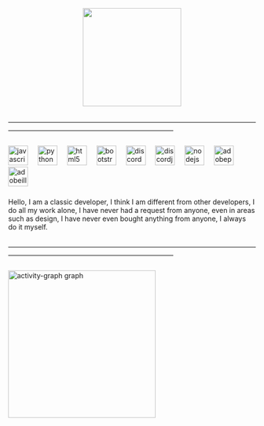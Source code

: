<div align="center">
  <img height="200" src="https://cdn.discordapp.com/attachments/926413196561113098/1281277322841817218/Baslksz-3.png?ex=66db21fe&is=66d9d07e&hm=9c574cfb7c49d68fa6d4a59fbdf5f2ff6e04a032fd73af4d1914da0aa113db3e&"  />
</div>

###

<p align="left">————————————————————————————————————————————————————————————</p>

###

<div align="left">
  <img src="https://cdn.jsdelivr.net/gh/devicons/devicon/icons/javascript/javascript-original.svg" height="40" alt="javascript logo"  />
  <img width="12" />
  <img src="https://cdn.jsdelivr.net/gh/devicons/devicon/icons/python/python-original.svg" height="40" alt="python logo"  />
  <img width="12" />
  <img src="https://cdn.jsdelivr.net/gh/devicons/devicon/icons/html5/html5-original.svg" height="40" alt="html5 logo"  />
  <img width="12" />
  <img src="https://cdn.jsdelivr.net/gh/devicons/devicon/icons/bootstrap/bootstrap-original.svg" height="40" alt="bootstrap logo"  />
  <img width="12" />
  <img src="https://skillicons.dev/icons?i=discord" height="40" alt="discord logo"  />
  <img width="12" />
  <img src="https://cdn.jsdelivr.net/gh/devicons/devicon/icons/discordjs/discordjs-plain.svg" height="40" alt="discordjs logo"  />
  <img width="12" />
  <img src="https://cdn.jsdelivr.net/gh/devicons/devicon/icons/nodejs/nodejs-original.svg" height="40" alt="nodejs logo"  />
  <img width="12" />
  <img src="https://skillicons.dev/icons?i=ps" height="40" alt="adobephotoshop logo"  />
  <img width="12" />
  <img src="https://skillicons.dev/icons?i=ai" height="40" alt="adobeillustrator logo"  />
</div>

###

<p align="left">Hello, I am a classic developer, I think I am different from other developers, I do all my work alone, I have never had a request from anyone, even in areas such as design, I have never even bought anything from anyone, I always do it myself.</p>

###

<p align="left">————————————————————————————————————————————————————————————</p>

###

<div align="left">
  <img src="https://github-readme-activity-graph.vercel.app/graph?username=Erxsdev&radius=16&theme=high-contrast&area=true&order=5&hide_border=true&hide_title=true&custom_title=DENEME" height="300" alt="activity-graph graph"  />
</div>

###
